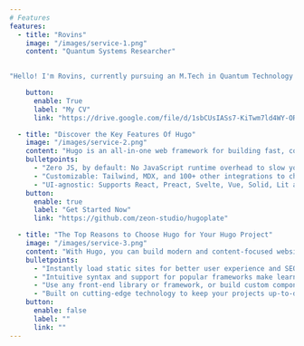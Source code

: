 ```yaml
---
# Features
features:
  - title: "Rovins"
    image: "/images/service-1.png"
    content: "Quantum Systems Researcher"
    

"Hello! I'm Rovins, currently pursuing an M.Tech in Quantum Technology at IIT Jodhpur. My academic and research journey is dedicated to the synthesis and characterization of 2D quantum materials, particularly for their innovative applications in sensor technology. I am deeply fascinated by the potential of these materials to revolutionize areas such as gas sensing and photodetection. My work involves cutting-edge research in nanofabrication and the use of Density Functional Theory (DFT) for insightful material analysis. Additionally, I am passionate about integrating machine learning techniques to enhance the design and functionality of quantum materials. Through my studies and research, I strive to push the boundaries of technology and contribute to advancements that can have a profound impact on sensor applications and beyond. Feel free to explore my portfolio and connect with me to discuss exciting developments in quantum materials and sensor technologies!"

    button:
      enable: True
      label: "My CV"
      link: "https://drive.google.com/file/d/1sbCUsIASs7-KiTwm7ld4WY-ORUE_ENiB/view?usp=sharing"

  - title: "Discover the Key Features Of Hugo"
    image: "/images/service-2.png"
    content: "Hugo is an all-in-one web framework for building fast, content-focused websites. It offers a range of exciting features for developers and website creators. Some of the key features are:"
    bulletpoints:
      - "Zero JS, by default: No JavaScript runtime overhead to slow you down."
      - "Customizable: Tailwind, MDX, and 100+ other integrations to choose from."
      - "UI-agnostic: Supports React, Preact, Svelte, Vue, Solid, Lit and more."
    button:
      enable: true
      label: "Get Started Now"
      link: "https://github.com/zeon-studio/hugoplate"

  - title: "The Top Reasons to Choose Hugo for Your Hugo Project"
    image: "/images/service-3.png"
    content: "With Hugo, you can build modern and content-focused websites without sacrificing performance or ease of use."
    bulletpoints:
      - "Instantly load static sites for better user experience and SEO."
      - "Intuitive syntax and support for popular frameworks make learning and using Hugo a breeze."
      - "Use any front-end library or framework, or build custom components, for any project size."
      - "Built on cutting-edge technology to keep your projects up-to-date with the latest web standards."
    button:
      enable: false
      label: ""
      link: ""
---
```

